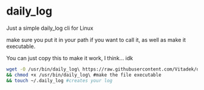 # daily_log
Just a simple daily_log cli for Linux

make sure you put it in your path if you want to call it, as well as make it executable.

You can just copy this to make it work, I think... idk
```bash
wget -O /usr/bin/daily_log\ https://raw.githubusercontent.com/Vitadek/daily_log/main/daily_log #downloads the file to the bin
&& chmod +x /usr/bin/daily_log\ #make the file executable
&& touch ~/.daily_log #creates your log
```
